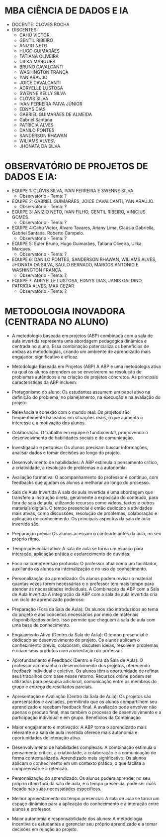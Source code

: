 # MBA CIÊNCIA DE DADOS E IA
- DOCENTE: CLOVES ROCHA
- DISCENTES: 
  - CAHÚ VICTOR
  - GENTIL RIBEIRO
  - ANIZIO NETO
  - HUGO GUIMARÃES
  - TATIANA OLIVEIRA
  - UILKA MARQUES
  - BRUNO CAVALCANTI
  - WASHINGTON FRANÇA
  - YAN ARAUJO
  - JOICE CAVALCANTI
  - ADRYELLE LUSTOSA
  - SWENNE KELLY SILVA
  - CLÓVIS SILVA
  - IVAN FERREIRA PAIVA JÚNIOR
  - EDNYS DIAS
  - GABRIEL GUIMARÃES DE ALMEIDA
  - Gabriel Santana
  - PATRÍCIA ALVES
  - DANILO PONTES
  - SANDERSON RHAWAN
  - WILIAMS ALVES\
  - JHONATA DA SILVA

# OBSERVATÓRIO DE PROJETOS DE DADOS E IA: 
- EQUIPE 1: CLÓVIS SILVA, IVAN FERREIRA E SWENNE SILVA.
  - Observatório - Tema: ?
- EQUIPE 2: GABRIEL GUIMARÃES, JOICE CAVALCANTI, YAN ARAÚJO.
  - Observatório - Tema: ?
- EQUIPE 3: ANIZIO NETO, IVAN FILHO, GENTIL RIBEIRO, VINICIUS GOMES.
  - Observatório - Tema: ?
- EQUIPE 4:Cahú Victor, Álvaro Tavares, Ariany Lima, Claúsia Gabriella, Gabriel Santana. Roberto Campelo.
  - Observatório - Tema: ?
- EQUIPE 5: Euler Bruno, Hugo Guimarães, Tatiana Oliveira, Uilka Marques.
  - Observatório - Tema: ?
- EQUIPE 6: DANILO PONTES, SANDERSON RHAWAN, WILIAMS ALVES, JHONATA DA SILVA, SAULO BERNADO, MARCOS ANTONIO E WASHINGTON FRANÇA.
  - Observatório - Tema: ?
- EQUIPE 7: ADRYELLE LUSTOSA, EDNYS DIAS, JANIS GALDINO, PATRICIA ALVES, MAX CEZAR.
  - Observatório - Tema: ?

# METODOLOGIA INOVADORA (CENTRADA NO ALUNO)
- A metodologia baseada em projetos (ABP) combinada com a sala de aula invertida representa uma abordagem pedagógica dinâmica e centrada no aluno. Essa combinação potencializa os benefícios de ambas as metodologias, criando um ambiente de aprendizado mais engajador, significativo e eficaz.

- Metodologia Baseada em Projetos (ABP)
A ABP é uma metodologia ativa na qual os alunos aprendem ao se envolverem na resolução de problemas autênticos e na criação de projetos concretos. As principais características da ABP incluem:

- Protagonismo do aluno: Os estudantes assumem um papel ativo na definição do problema, no planejamento, na execução e na avaliação do projeto.
- Relevância e conexão com o mundo real: Os projetos são frequentemente baseados em situações reais, o que aumenta o interesse e a motivação dos alunos.
- Colaboração: O trabalho em equipe é fundamental, promovendo o desenvolvimento de habilidades sociais e de comunicação.
- Investigação e pesquisa: Os alunos precisam buscar informações, analisar dados e tomar decisões ao longo do projeto.
- Desenvolvimento de habilidades: A ABP estimula o pensamento crítico, a criatividade, a resolução de problemas e a autonomia.
- Avaliação formativa: O acompanhamento do professor é contínuo, com feedbacks que ajudam os alunos a melhorar ao longo do processo.
- Sala de Aula Invertida
A sala de aula invertida é uma abordagem que transfere a instrução direta, geralmente a exposição do conteúdo, para fora da sala de aula, utilizando recursos como vídeos, textos e outros materiais digitais. O tempo presencial é então dedicado a atividades mais ativas, como discussões, resolução de problemas, colaboração e aplicação do conhecimento. Os principais aspectos da sala de aula invertida são:

- Preparação prévia: Os alunos acessam o conteúdo antes da aula, no seu próprio ritmo.
- Tempo presencial ativo: A sala de aula se torna um espaço para interação, aplicação prática e esclarecimento de dúvidas.
- Foco na compreensão profunda: O professor atua como um facilitador, auxiliando os alunos na internalização e no uso do conhecimento.
- Personalização do aprendizado: Os alunos podem revisar o material quantas vezes forem necessárias e o professor tem mais tempo para atender às necessidades individuais.
A Combinação da ABP com a Sala de Aula Invertida
A integração da ABP com a sala de aula invertida cria um ciclo de aprendizado poderoso:

- Preparação (Fora da Sala de Aula): Os alunos são introduzidos ao tema do projeto e aos conceitos necessários por meio de materiais disponibilizados online. Isso permite que cheguem à sala de aula com uma base de conhecimento.
- Engajamento Ativo (Dentro da Sala de Aula): O tempo presencial é dedicado ao desenvolvimento do projeto. Os alunos aplicam o conhecimento prévio, colaboram, discutem ideias, resolvem problemas e criam seus produtos com a orientação do professor.
- Aprofundamento e Feedback (Dentro e Fora da Sala de Aula): O professor acompanha o desenvolvimento dos projetos, oferecendo feedback individual e coletivo. Os alunos têm a oportunidade de refinar seus trabalhos com base nesse retorno. Recursos online podem ser utilizados para pesquisa adicional, comunicação entre os membros do grupo e entrega de resultados parciais.
- Apresentação e Avaliação (Dentro da Sala de Aula): Os projetos são apresentados e avaliados, permitindo que os alunos compartilhem seu aprendizado e recebam feedback final. A avaliação pode envolver não apenas o produto final, mas também o processo de desenvolvimento e a participação individual e em grupo.
Benefícios da Combinação
- Maior engajamento e motivação: A ABP torna o aprendizado mais relevante e a sala de aula invertida oferece mais autonomia e oportunidades de interação ativa.
- Desenvolvimento de habilidades complexas: A combinação estimula o pensamento crítico, a criatividade, a colaboração e a comunicação de forma contextualizada.
Aprendizado mais significativo: Os alunos aplicam o conhecimento em um contexto prático, o que facilita a compreensão e a retenção.
- Personalização do aprendizado: Os alunos podem aprender no seu próprio ritmo fora da sala de aula, e o tempo presencial pode ser mais focado nas suas necessidades específicas.
- Melhor aproveitamento do tempo presencial: A sala de aula se torna um espaço dinâmico para a aplicação do conhecimento e a interação entre alunos e professor.
- Maior autonomia e responsabilidade dos alunos: A metodologia incentiva os estudantes a gerenciar seu próprio aprendizado e a tomar decisões em relação ao projeto.
